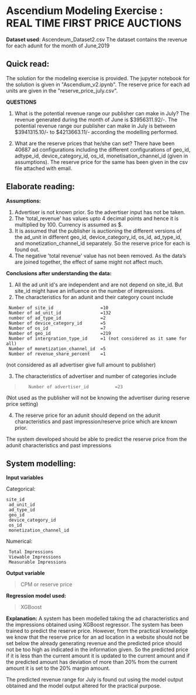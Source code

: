# Ascendium Modeling Exercise : REAL TIME FIRST PRICE AUCTIONS

**Dataset used**: Ascendeum_Dataset2.csv
The dataset contains the revenue for each adunit for the month of June,2019


## Quick read:
The solution for the modeling exercise is provided.
The jupyter notebook for the solution is given in "Ascendium_v2.ipynb".
The reserve price for each ad units are given in the  "reserve_price_july.csv".

**QUESTIONS**
1.	What is the potential revenue range our publisher can make in July?
      The revenue generated during the month of June is $3956311.92/-. The potential revenue range our publisher can make in July is between $3941315.10/- to $4213663.11/- according the modelling performed.

2.	What are the reserve prices that he/she can set?
      There have been 40687 ad configurations including the different configurations of geo_id, adtype_id, device_category_id, os_id, monetisation_channel_id (given in assumptions). The reserve price for the same has been given in the csv file attached with email.



## Elaborate reading:
**Assumptions:**
1.	Advertiser is not known prior. So the advertiser input has not be taken.
2.	The 'total_revenue' has values upto 4 decimal points and hence it is multiplied by 100. Currency is assumed as $. 
3.	It is assumed that the publisher is auctioning the different versions of the ad_unit in different geo_id, device_category_id, os_id, ad_type_id, and monetization_channel_id separately. So the reserve price for each is found out.
4.	The negative 'total revenue' value has not been removed.
As the data’s are joined together, the effect of same might not affect much.

**Conclusions after understanding the data:**
1.	All the ad unit id's are independent and are not depend on site_id. But site_id might have an influence on the number of impressions.
2.	The characteristics for an adunit and their category count include

>
     Number of site_id                  =10
     Number of ad_unit_id              	=132
     number of ad_type_id              	=2 
     Number of device_category_id      	=5
     Number of os_id                   	=7
     Number of geo_id                  	=219
     Number of intergration_type_id    	=1 (not considered as it same for all)
     Number of monetization_channel_id 	=5
     Number of revenue_share_percent   	=1 
(not considered as all advertiser give full  amount to publisher)
    
3.	The characteristics of advertiser and number of categories include
>    	 Number of advertiser_id          =23 
(Not used as the publisher will not be knowing the advertiser during reserve price setting)
     
4.	The reserve price for an adunit should depend on the adunit characteristics and past impression/reserve price which are known prior. 

 The system developed should be able to predict the reserve price from the adunit characteristics and past impressions


## System modelling:

**Input variables**

Categorical:
>
    site_id
     ad_unit_id
     ad_type_id
     geo_id
     device_category_id
     os_id
     monetization_channel_id
Numerical:
>
     Total Impressions
     Viewable Impressions
     Measurable Impressions
     
**Output variable**
>   CPM or reserve price

**Regression model used:**
> 	XGBoost

**Explanation:**
A system has been modelled taking the ad characteristics and the impressions obtained using XGBoost regressor. The system has been trained to predict the reserve price. 
        However, from the practical knowledge we know that the reserve price for an ad location in a website should not be set below the already generating revenue and the predicted price should not be too high as indicated in the information given. 
       So the predicted price if it is less than the current amount it is updated to the current amount and if the predicted amount has deviation of more than 20% from the current amount it is set to the 20% margin amount. 

The predicted revenue range for July is found out using the model output obtained and the model output altered for the practical purpose. 




